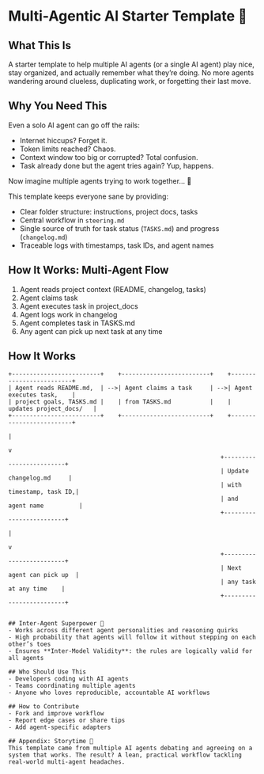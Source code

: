 # Multi-Agentic AI Starter Template 🚀

## What This Is
A starter template to help multiple AI agents (or a single AI agent) play nice, stay organized, and actually remember what they’re doing. No more agents wandering around clueless, duplicating work, or forgetting their last move.

## Why You Need This
Even a solo AI agent can go off the rails:

- Internet hiccups? Forget it.  
- Token limits reached? Chaos.  
- Context window too big or corrupted? Total confusion.  
- Task already done but the agent tries again? Yup, happens.  

Now imagine multiple agents trying to work together… 🤯

This template keeps everyone sane by providing:

- Clear folder structure: instructions, project docs, tasks  
- Central workflow in `steering.md`  
- Single source of truth for task status (`TASKS.md`) and progress (`changelog.md`)  
- Traceable logs with timestamps, task IDs, and agent names  

## How It Works: Multi-Agent Flow
1. Agent reads project context (README, changelog, tasks)
2. Agent claims task
3. Agent executes task in project_docs
4. Agent logs work in changelog
5. Agent completes task in TASKS.md
6. Any agent can pick up next task at any time

## How It Works

```text
+-------------------------+    +-------------------------+    +-------------------------+
| Agent reads README.md,  | -->| Agent claims a task     | -->| Agent executes task,    |
| project goals, TASKS.md |    | from TASKS.md           |    | updates project_docs/   |
+-------------------------+    +-------------------------+    +-------------------------+
                                                                       |
                                                                       v
                                                            +-------------------------+
                                                            | Update changelog.md     |
                                                            | with timestamp, task ID,|
                                                            | and agent name          |
                                                            +-------------------------+
                                                                       |
                                                                       v
                                                            +-------------------------+
                                                            | Next agent can pick up  |
                                                            | any task at any time    |
                                                            +-------------------------+


## Inter-Agent Superpower 💪
- Works across different agent personalities and reasoning quirks  
- High probability that agents will follow it without stepping on each other’s toes  
- Ensures **Inter-Model Validity**: the rules are logically valid for all agents  

## Who Should Use This
- Developers coding with AI agents  
- Teams coordinating multiple agents  
- Anyone who loves reproducible, accountable AI workflows  

## How to Contribute
- Fork and improve workflow  
- Report edge cases or share tips  
- Add agent-specific adapters  

## Appendix: Storytime 📖
This template came from multiple AI agents debating and agreeing on a system that works. The result? A lean, practical workflow tackling real-world multi-agent headaches.

